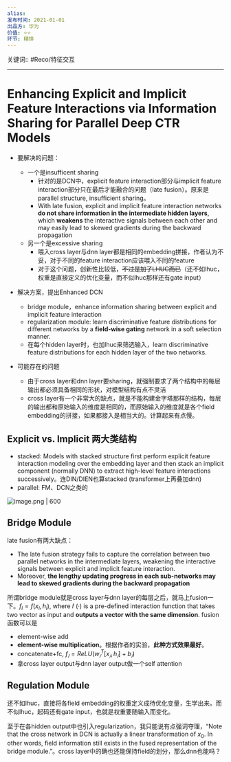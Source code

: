 ```yaml
---
alias:
发布时间: 2021-01-01
出品方: 华为
价值: ⭐⭐
环节: 精排
---
```


关键词:: #Reco/特征交互 

---
# Enhancing Explicit and Implicit Feature Interactions via Information Sharing for Parallel Deep CTR Models
* 要解决的问题：
  * 一个是insufficent sharing
    * 针对的是DCN中，explicit feature interaction部分与implicit feature interaction部分只在最后才能融合的问题（late fusion）。原来是parallel structure, insufficient sharing。
    * With late fusion, explicit and implicit feature interaction networks **do not share information in the intermediate hidden layers**, which **weakens** the interactive signals between each other and may easily lead to skewed gradients during the backward propagation
  * 另一个是excessive sharing
    * 喂入cross layer与dnn layer都是相同的embedding拼接，作者认为不妥，对于不同的feature interaction应该喂入不同的feature
    * 对于这个问题，创新性比较低，~~不过是加了LHUC而已~~（还不如lhuc，权重是直接定义的优化变量，而不似lhuc那样还有gate input）

* 解决方案，提出Enhanced DCN
  * bridge module，enhance information sharing between explicit and implicit feature interaction
  * regularization module: learn discriminative feature distributions for different networks by a **field-wise gating** network in a soft selection manner.
  * 在每个hidden layer时，也加lhuc来筛选输入，learn discriminative feature distributions for each hidden layer of the two networks.

* 可能存在的问题
  * 由于cross layer和dnn layer要sharing，就强制要求了两个结构中的每层输出都必须具备相同的形状，对模型结构有点不灵活
  * cross layer有一个非常大的缺点，就是不能构建金字塔那样的结构，每层的输出都和原始输入的维度是相同的，而原始输入的维度就是各个field embedding的拼接，如果都接入是相当大的。计算起来有点慢。

## Explicit vs. Implicit 两大类结构

* stacked: Models with stacked structure first perform explicit feature interaction modeling over the embedding layer and then stack an implicit component (normally DNN) to extract high-level feature interactions successively。连DIN/DIEN也算stacked (transformer上再叠加dnn)
* parallel: FM、DCN之类的

![image.png | 600](assets/image-20211227150237-m2l4dmv.png)

## Bridge Module

late fusion有两大缺点：

* The late fusion strategy fails to capture the correlation between two parallel networks in the intermediate layers, weakening the interactive signals between explicit and implicit feature interaction.
* Moreover, **the lengthy updating progress in each sub-networks may lead to skewed gradients during the backward propagation**

所谓bridge module就是cross layer与dnn layer的每层之后，就马上fusion一下。$f_l=f(x_l,h_l)$, where 𝑓 (·) is a pre-defined interaction function that takes two vector as input and **outputs a vector with the same dimension**. fusion函数可以是

* element-wise add
* **element-wise multiplication**。根据作者的实验，**此种方式效果最好**。
* concatenate+fc, $f_𝑙 = ReLU(w_𝑙^T [x_𝑙 , h_𝑙 ] + b_𝑙 )$
* 拿cross layer output与dnn layer output做一个self attention

## Regulation Module

还不如lhuc，直接将各field embedding的权重定义成待优化变量，生学出来。而不似lhuc，起码还有gate input，也就是权重要随输入而变化。

至于在各hidden output中也引入regularization，我只能说有点强词夺理，“Note that the cross network in DCN is actually a linear transformation of $x_0$. In other words, field information still exists in the fused representation of the bridge module.”。cross layer中的确也还能保持field的划分，那么dnn也能吗？